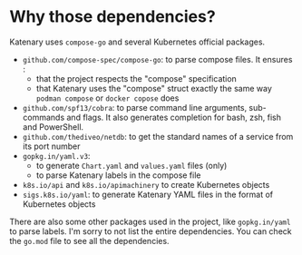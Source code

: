 # Why those dependencies?

Katenary uses `compose-go` and several Kubernetes official packages.

- `github.com/compose-spec/compose-go`: to parse compose files. It ensures :
    - that the project respects the "compose" specification
    - that Katenary uses the "compose" struct exactly the same way `podman compose` or `docker copose` does
- `github.com/spf13/cobra`: to parse command line arguments, sub-commands and flags. It also generates completion for
  bash, zsh, fish and PowerShell.
- `github.com/thediveo/netdb`: to get the standard names of a service from its port number
- `gopkg.in/yaml.v3`:
    - to generate `Chart.yaml` and `values.yaml` files (only)
    - to parse Katenary labels in the compose file
- `k8s.io/api` and `k8s.io/apimachinery` to create Kubernetes objects
- `sigs.k8s.io/yaml`: to generate Katenary YAML files in the format of Kubernetes objects

There are also some other packages used in the project, like `gopkg.in/yaml` to parse labels. I'm sorry to not list the
entire dependencies. You can check the `go.mod` file to see all the dependencies.
